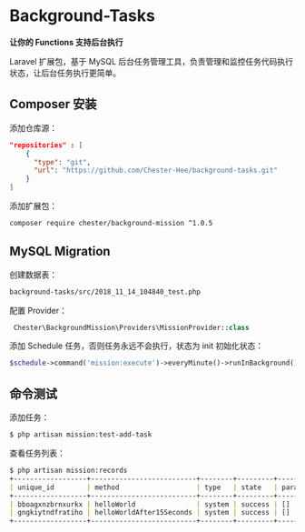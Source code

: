 # Background-Tasks

**让你的 Functions 支持后台执行**

Laravel 扩展包，基于 MySQL 后台任务管理工具，负责管理和监控任务代码执行状态，让后台任务执行更简单。

## Composer 安装

添加仓库源：

```json
"repositories" : [
    {
      "type": "git",
      "url": "https://github.com/Chester-Hee/background-tasks.git"
    }
]
```

添加扩展包：

```bash
composer require chester/background-mission ^1.0.5
```

## MySQL Migration

创建数据表：

```bash
background-tasks/src/2018_11_14_104840_test.php
```

配置 Provider：

```php
 Chester\BackgroundMission\Providers\MissionProvider::class
```

添加 Schedule 任务，否则任务永远不会执行，状态为 init 初始化状态：

```php
$schedule->command('mission:execute')->everyMinute()->runInBackground();
```

## 命令测试

添加任务：

```markdown
$ php artisan mission:test-add-task
```

查看任务列表：

```markdown
$ php artisan mission:records
+------------------+--------------------------+--------+---------+--------+-------------------+
| unique_id        | method                   | type   | state   | params | content           |
+------------------+--------------------------+--------+---------+--------+-------------------+
| bboagxnzbrnxurkx | helloWorld               | system | success | []     | hello world.      |
| gngkiytndfratiho | helloWorldAfter15Seconds | system | success | []     | after 15 seconds. |
+------------------+--------------------------+--------+---------+--------+-------------------+
```



